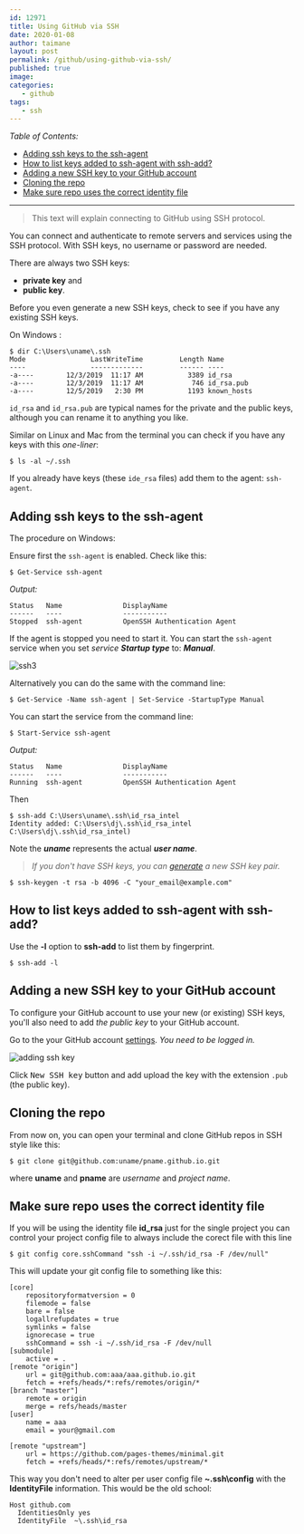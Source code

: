 ```yaml
---
id: 12971
title: Using GitHub via SSH
date: 2020-01-08
author: taimane
layout: post
permalink: /github/using-github-via-ssh/
published: true
image: 
categories:
   - github
tags:
   - ssh
---
```

_Table of Contents:_

- [Adding ssh keys to the ssh-agent](#adding-ssh-keys-to-the-ssh-agent)
- [How to list keys added to ssh-agent with ssh-add?](#how-to-list-keys-added-to-ssh-agent-with-ssh-add)
- [Adding a new SSH key to your GitHub account](#adding-a-new-ssh-key-to-your-github-account)
- [Cloning the repo](#cloning-the-repo)
- [Make sure repo uses the correct identity file](#make-sure-repo-uses-the-correct-identity-file)

---

> This text will explain connecting to GitHub using SSH protocol.

You can connect and authenticate to remote servers and services using the SSH protocol. With SSH keys, no username or password are needed.

There are always two SSH keys:
* **private key** and 
* **public key**.

Before you even generate a new SSH keys, check to see if you have any existing SSH keys.

On Windows :



```
$ dir C:\Users\uname\.ssh
Mode                LastWriteTime         Length Name
----                -------------         ------ ----
-a----        12/3/2019  11:17 AM           3389 id_rsa
-a----        12/3/2019  11:17 AM            746 id_rsa.pub
-a----        12/5/2019   2:30 PM           1193 known_hosts
```

`id_rsa` and `id_rsa.pub` are typical names for the private and the public keys, although you can rename it to anything you like.

Similar on Linux and Mac from the terminal you can check if you have any keys with this _one-liner_:

```
$ ls -al ~/.ssh
```

If you already have keys (these `ide_rsa` files) add them to the agent: `ssh-agent`.

## Adding ssh keys to the ssh-agent

The procedure on Windows:

Ensure first the `ssh-agent` is enabled. Check like this:

```
$ Get-Service ssh-agent
```

_Output:_
```
Status   Name               DisplayName
------   ----               -----------
Stopped  ssh-agent          OpenSSH Authentication Agent
```

If the agent is stopped you need to start it. You can start the `ssh-agent` service when you set _service **Startup type**_ to: **_Manual_**.

<img alt="ssh3" src="https://programming-review.com/wp-content/uploads/2020/01/ssh3.jpg">

Alternatively you can do the same with the command line:

```
$ Get-Service -Name ssh-agent | Set-Service -StartupType Manual
```

You can start the service from the command line:

```
$ Start-Service ssh-agent
```

_Output:_
```
Status   Name               DisplayName
------   ----               -----------
Running  ssh-agent          OpenSSH Authentication Agent
```


Then 
```
$ ssh-add C:\Users\uname\.ssh\id_rsa_intel
Identity added: C:\Users\dj\.ssh\id_rsa_intel C:\Users\dj\.ssh\id_rsa_intel)
```

Note the _**uname**_ represents the actual **_user name_**.

>_If you don't have SSH keys, you can [generate](https://help.github.com/en/enterprise/2.16/user/github/authenticating-to-github/generating-a-new-ssh-key-and-adding-it-to-the-ssh-agent#generating-a-new-ssh-key) a new SSH key pair._

```
$ ssh-keygen -t rsa -b 4096 -C "your_email@example.com"
```

## How to list keys added to ssh-agent with ssh-add?

Use the **-l** option to **ssh-add** to list them by fingerprint.

```
$ ssh-add -l
```

## Adding a new SSH key to your GitHub account

To configure your GitHub account to use your new (or existing) SSH keys, you'll also need to add _the public key_ to your GitHub account.

Go to the your GitHub account [settings](https://github.com/settings/profile). _You need to be logged in._

<img alt="adding ssh key" src="https://programming-review.com/wp-content/uploads/2020/01/ssh2.jpg">

Click <kbd>New SSH key</kbd> button and add upload the key with the extension `.pub` (the public key).


## Cloning the repo
From now on, you can open your terminal and clone GitHub repos in SSH style like 
this:

```
$ git clone git@github.com:uname/pname.github.io.git
```

where **uname** and **pname** are _username_ and _project name_.

## Make sure repo uses the correct identity file

If you will be using the identity file **id_rsa** just for the single project you can control your project config file to always include the corect file with this line

```
$ git config core.sshCommand "ssh -i ~/.ssh/id_rsa -F /dev/null"
```

This will update your git config file to something like this:

```
[core]
	repositoryformatversion = 0
	filemode = false
	bare = false
	logallrefupdates = true
	symlinks = false
	ignorecase = true
	sshCommand = ssh -i ~/.ssh/id_rsa -F /dev/null
[submodule]
	active = .
[remote "origin"]
	url = git@github.com:aaa/aaa.github.io.git
	fetch = +refs/heads/*:refs/remotes/origin/*
[branch "master"]
	remote = origin
	merge = refs/heads/master
[user]
	name = aaa
	email = your@gmail.com

[remote "upstream"]
	url = https://github.com/pages-themes/minimal.git
	fetch = +refs/heads/*:refs/remotes/upstream/*
```

This way you don't need to alter per user config file **~\.ssh\config** with the **IdentityFile**  information. This would be the old school:

```
Host github.com
  IdentitiesOnly yes
  IdentityFile  ~\.ssh\id_rsa
```